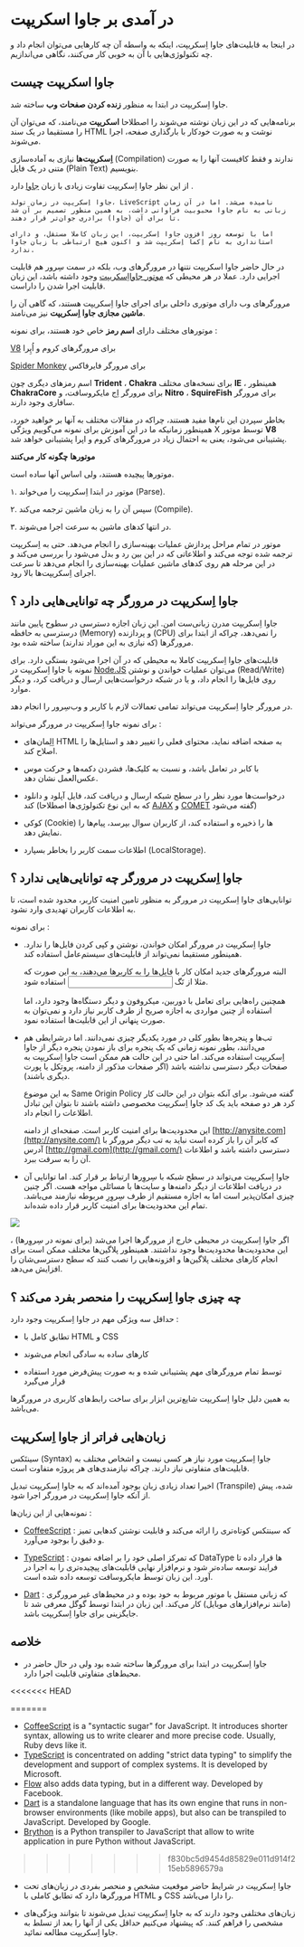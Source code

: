 # در آمدی بر جاوا اسکریپت 

  

در اینجا به قابلیت‌های جاوا اِسکریپت، اینکه به واسطه آن چه کارهایی می‌توان انجام داد و چه تکنولوژی‌هایی با آن به خوبی کار می‌کنند، نگاهی می‌اندازیم.  


## جاوا اسکریپت چیست  

  

جاوا اِسکریپت در ابتدا به منظور **زنده کردن صفحات** **وب** ساخته شد.  

  

برنامه‌هایی که در این زبان نوشته می‌شوند را اصطلاحا **اسکریپت** می‌نامند، که می‌توان آن را مستقیما در یک سند HTML نوشت و به صورت خودکار با بارگذاری صفحه، اجرا می‌شوند.  

  

**اِسکریپت‌ها** نیازی به آماده‌سازی (Compilation) ندارند و فقط کافیست آنها را به صورت متنی در یک فایل (Plain Text) بنویسیم.  

  

از این نظر جاوا اِسکریپت تفاوت زیادی با زبان [جاوا](https://en.wikipedia.org/wiki/Java_(programming_language)) دارد .


  

```
جاوا اِسکریپت در زمان تولد، LiveScript نامیده می‌شد. اما در آن زمان زبانی به نام جاوا محبوبیت فراوانی داشت، به همین منظور تصمیم بر آن شد تا برای آن (جاوا) برادری جوان‌تر قرار دهند.  

اما با توسعه روز افزون جاوا اِسکریپت، این زبان کاملا مستقل، و دارای استانداری به نام اِکما اِسکریپت شد و اکنون هیچ ارتباطی با زبان جاوا ندارد.  
```

  

در حال حاضر جاوا اسکریپت نتنها در مرورگرهای وب، بلکه در سمت سِرور هم قابلیت اجرایی دارد. عملا در هر محیطی که 
[موتور جاوااِسکریپت](https://en.wikipedia.org/wiki/JavaScript_engine)
 وجود داشته باشد، این زبان قابلیت اجرا شدن را داراست.  

مرورگرهای وب دارای موتوری داخلی برای اجرای جاوا اِسکریپت هستند، که گاهی آن را  **ماشین مجازی جاوا** **اِسکریپت** نیز می‌نامند.  

  

موتورهای مختلف دارای **اسم رمز** خاص خود هستند، برای نمونه :  

  

[V8](https://en.wikipedia.org/wiki/V8_(JavaScript_engine)) برای مرورگرهای کروم و اُپِرا 

  

[Spider Monkey](https://en.wikipedia.org/wiki/SpiderMonkey) برای مرورگر فایرفاکس  

اسم رمزهای دیگری چون **Trident** ، **Chakra** برای نسخه‌های مختلف **IE** ، همینطور **ChakraCore** برای مرورگر اِج مایکروسافت، و **Nitro** ، **SquireFish** برای مرورگر سافاری وجود دارند.  

  

بخاطر سپردن این نام‌ها مفید هستند، چراکه در مقالات مختلف به آنها بر خواهید خورد، همینطور زمانیکه ما در این آموزش برای نمونه می‌گوییم ویژگی X توسط موتور **V8** پشتیبانی می‌شود، یعنی به احتمال زیاد در مرورگرهای کروم و اپرا پشتیبانی خواهد شد.  

  

**موتورها** **چگونه کار** **می‌کنند** 

  

موتورها پیچیده هستند، ولی اساس آنها ساده است.  

  

  

۱. موتور در ابتدا اِسکریپت را می‌خواند (Parse).  

  

۲. سپس آن را به زبان ماشین ترجمه می‌کند (Compile).  

  

۳. در انتها کدهای ماشین به سرعت اجرا می‌شوند. 

  

موتور در تمام مراحل پردازش عملیات بهینه‌سازی را انجام می‌دهد. حتی به اِسکریپت‌ ترجمه شده توجه می‌کند و اطلاعاتی که در این بین رد و بدل می‌شود را بررسی می‌کند و در این مرحله هم روی ‌کدهای ماشین عملیات بهینه‌سازی را انجام می‌دهد تا سرعت اجرای اِسکریپت‌ها بالا رود. 

  

## جاوا اِسکریپت در مرورگر چه توانایی‌هایی دارد  ؟   

  

جاوا اِسکریپت مدرن زبانی‌ست امن. این زبان اجازه دسترسی در سطوح پایین مانند درسترسی به حافظه (Memory) و پردازنده (CPU) را نمی‌دهد، چراکه از ابتدا برای مرورگرها (که نیازی به این موراد ندارند) ساخته شده بود.  

  

قابلیت‌های جاوا اِسکریپت کاملا به محیطی که در آن اجرا می‌شود بستگی دارد. برای نمونه با جاوا اِسکریپت در [Node.JS](https://wikipedia.org/wiki/Node.js) می‌توان عملیات خواندن و نوشتن (Read/Write) روی فایل‌ها را انجام داد، و یا در شبکه درخواست‌هایی ارسال و دریافت کرد، و دیگر موارد.  

  

در مرورگر جاوا اِسکریپت می‌تواند تمامی تعمالات لازم با کاربر و وب‌سِرور را انجام دهد.  

  

برای نمونه جاوا اِسکریپت در مرورگر می‌تواند :  

  

- اِلِمان‌های HTML به صفحه اضافه نماید، محتوای فعلی را تغییر دهد و استایل‌ها را اصلاح کند.  

- با کابر در تعامل باشد، و نسبت به کلیک‌ها، فشردن دکمه‌ها و حرکت موس عکس‌العمل نشان دهد.  

- درخواست‌ها مورد نظر را در سطح شبکه ارسال و دریافت کند، فایل آپلود و دانلود کند (که به این نوع تکنولوژی‌ها اصطلاحا [AJAX](https://en.wikipedia.org/wiki/Ajax_(programming)) و [COMET](https://en.wikipedia.org/wiki/Comet_(programming)) گفته می‌شود)  

- کوکی (Cookie) ها را ذخیره و استفاده کند، از کاربران سوال بپرسد، پیام‌ها را نمایش دهد.  

- اطلاعات سمت کاربر را بخاطر بسپارد (LocalStorage).  

  

## جاوا اِسکریپت در مرورگر چه توانایی‌هایی ندارد ؟  

  

توانایی‌های جاوا اِسکریپت در مرورگر به منظور تامین امنیت کاربر، محدود شده است، تا به اطلاعات کاربران تهدیدی وارد نشود.  

  

برای نمونه :  

  

- جاوا اِسکریپت در مرورگر امکان خواندن، نوشتن و کپی کردن فایل‌ها را ندارد. همینطور مستقیما نمی‌تواند از قابلیت‌های سیستم‌عامل استفاده کند.  

  البته مرورگرهای جدید امکان کار با فایل‌ها را به کاربرها می‌دهند، به این صورت که مثلا از تَگ <input> استفاده شود.  

  همچنین راه‌هایی برای تعامل با دوربین، میکروفون و دیگر دستگاه‌ها وجود دارد، اما استفاده از چنین مواردی به اجازه صریح از طرف کاربر نیاز دارد و نمی‌توان به صورت پنهانی از این قابلیت‌ها استفاده نمود.  

  

- تب‌ها و پنجره‌ها بطور کلی در مورد یکدیگر چیزی نمی‌دانند. اما درشرایطی هم می‌دانند، بطور نمونه زمانی که یک پنجره برای باز نمودن پنجره دیگر از جاوا اِسکریپت استفاده می‌کند. اما حتی در این حالت هم ممکن است جاوا اِسکریپت به صفحات دیگر دسترسی نداشته باشد (اگر صفحات مذکور از دامنه، پروتکل یا پورت دیگری باشند).  

  به این موضوع Same Origin Policy گفته می‌شود. برای آنکه بتوان در این حالت کار کرد هر دو صفحه باید یک کد جاوا اِسکریپت مخصوصی داشته باشند تا بتوان این تبادل اطلاعات را انجام داد.   

  این محدودیت‌ها برای امنیت کاربر است. صفحه‌ای از دامنه [http://anysite.com](http://anysite.com/) که کابر آن را باز کرده است نباید به تب دیگر مرورگر با آدرس [http://gmail.com](http://gmail.com/) دسترسی داشته باشد و اطلاعات آن را به سرقت ببرد.  

- جاوا اِسکریپت می‌تواند در سطح شبکه با سِروِرها ارتباط بر قرار کند. اما توانایی آن در دریافت اطلاعات از دیگر دامنه‌ها و سایت‌ها با مسائلی مواجه هست. اگر چنین چیزی امکان‌پذیر است اما به اجازه مستقیم از طرف سِروِرِ مربوطه نیازمند می‌باشد. تمام این محدودیت‌ها برای امنیت کاربر قرار داده شده‌اند.  

  

![](limitations.svg) 

  

اگر جاوا اِسکریپت در محیطی خارج از مرورگرها اجرا می‌شد (برای نمونه در سِروِرها) ، این محدودیت‌ها محدودیت‌ها وجود نداشتند. همینطور پلاگین‌ها مختلف ممکن است برای انجام کارهای مختلف پلاگین‌ها و افزونه‌هایی را نصب کنند که سطح دسترسی‌شان را افزایش می‌دهد. 

  

## چه چیزی جاوا اِسکریپت را منحصر بفرد می‌کند ؟  

  

حداقل سه ویژگی مهم در جاوا اِسکریپت وجود دارد :  

  

- تطابق کامل با HTML و CSS  

- کارهای ساده به سادگی انجام می‌شوند  

- توسط تمام مرورگرهای مهم پشتیبانی شده و به صورت پیش‌فرض مورد استفاده قرار می‌گیرد  

  

به همین دلیل جاوا اِسکریپت شایع‌ترین ابزار برای ساخت رابط‌های کاربری در مرورگر‌ها می‌باشد.  

  

##  زبان‌هایی فراتر از جاوا اِسکریپت  

  

سینتَکس (Syntax) جاوا اِسکریپت مورد نیاز هر کسی نیست و اشخاص مختلف به قابلیت‌های متفاوتی نیاز دارند. چراکه نیازمندی‌های هر پروژه متفاوت است.  

  

اخیرا تعداد زیادی زبان بوجود آمده‌اند که به جاوا اِسکریپت تبدیل (Transpile) شده، پیش از آنکه جاوا اِسکریپت در مرورگر اجرا شود.  

  

نمونه‌هایی از این زبان‌ها :  

  

- [CoffeeScript](http://coffeescript.org/) : که سینتکس کوتاه‌تری را ارائه می‌کند و قابلیت نوشتن کدهایی تمیز و دقیق را بوجود می‌آورد.  

  

- [TypeScript](http://www.typescriptlang.org/) : که تمرکز اصلی خود را بر اضافه نمودن DataType ها قرار داده تا فرایند توسعه ساده‌تر شود و نرم‌افزار نهایی قابلیت‌های پیچیده‌تری را به اجرا در آورد. این زبان توسط مایکروسافت توسعه داده شده است.  

- [Dart](https://www.dartlang.org/) : که زبانی مستقل با موتور مربوط به خود بوده و در محیط‌های غیر مرورگری (مانند نرم‌افزارهای موبایل) کار می‌کند. این زبان در ابتدا توسط گوگل معرفی شد تا جایگزینی برای جاوا اِسکریپت باشد.  

  

## خلاصه 

  

- جاوا اِسکریپت در ابتدا برای مرورگرها ساخته شده بود ولی در حال حاضر در محیط‌های متفاوتی قابلیت اجرا دارد.  

<<<<<<< HEAD
  
=======
- [CoffeeScript](http://coffeescript.org/) is a "syntactic sugar" for JavaScript. It introduces shorter syntax, allowing us to write clearer and more precise code. Usually, Ruby devs like it.
- [TypeScript](http://www.typescriptlang.org/) is concentrated on adding "strict data typing" to simplify the development and support of complex systems. It is developed by Microsoft.
- [Flow](http://flow.org/) also adds data typing, but in a different way. Developed by Facebook.
- [Dart](https://www.dartlang.org/) is a standalone language that has its own engine that runs in non-browser environments (like mobile apps), but also can be transpiled to JavaScript. Developed by Google.
- [Brython](https://brython.info/) is a Python transpiler to JavaScript that allow to write application in pure Python without JavaScript.
>>>>>>> f830bc5d9454d85829e011d914f215eb5896579a

- جاوا اِسکریپت در شرایط حاضر موقعیت مشخص و منحصر بفردی در زبان‌های تحت مرورگرها دارد که تطابق کاملی با HTML و CSS را دارا می‌باشد.  

- زبان‌های مختلفی وجود دارند که به جاوا اِسکریپت تبدیل می‌شوند تا بتوانند ویژگی‌های مشخصی را فراهم کنند. که پیشنهاد می‌کنیم حداقل یکی از آنها را بعد از تسلط به جاوا اِسکریپت مطالعه نمائید.  

 
